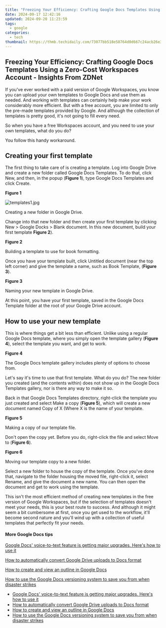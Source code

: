 ```yaml
---
title: "Freezing Your Efficiency: Crafting Google Docs Templates Using a Zero-Cost Workspaces Account - Insights From ZDNet"
date: 2024-09-17 12:42:16
updated: 2024-09-20 11:23:59
tags:
  - google
categories:
  - tech
thumbnail: https://thmb.techidaily.com/73077bb518e58764d0d667c24acb26e31ce2706dfa4d55a382cb32e354e1f132.jpg
---
```


## Freezing Your Efficiency: Crafting Google Docs Templates Using a Zero-Cost Workspaces Account - Insights From ZDNet

If you've ever worked with a paid version of Google Workspaces, you know you can upload your own templates to Google Docs and use them as needed. And working with templates can certainly help make your work considerably more efficient. But with a free account, you are limited to only the pre-made templates provided by Google. And although the collection of templates is pretty good, it's not going to fill every need.

So when you have a free Workspaces account, and you need to use your own templates, what do you do?

You follow this handy workaround.

## Creating your first template

The first thing to take care of is creating a template. Log into Google Drive and create a new folder called Google Docs Templates. To do that, click New, and then, in the popup (**Figure 1**), type Google Docs Templates and click Create.

**Figure 1**

![templates1.jpg](https://www.zdnet.com/a/img/resize/fd36236e2b7d08bb871c3a3922e58cf1d8c4d802/2022/04/28/4a9628a2-6133-4032-8a96-f7ed87acfc58/templates1.jpg?auto=webp&width=740)

Creating a new folder in Google Drive.

Change into that new folder and then create your first template by clicking New > Google Docks > Blank document. In this new document, build your first template **Figure 2**).

**Figure 2**

Building a template to use for book formatting.

Once you have your template built, click Untitled document (near the top left corner) and give the template a name, such as Book Template, (**Figure 3**).

**Figure 3**

Naming your new template in Google Drive.

At this point, you have your first template, saved in the Google Docs Template folder at the root of your Google Drive account. 

## How to use your new template

This is where things get a bit less than efficient. Unlike using a regular Google Docs template, where you simply open the template gallery (**Figure 4**), select the template you want, and get to work.

**Figure 4**

The Google Docs template gallery includes plenty of options to choose from.

Let's say it's time to use that first template. What do you do? The new folder you created (and the contents within) does not show up in the Google Docs Templates gallery, nor is there any way to make it so. 

Back in that Google Docs Templates directory, right-click the template you just created and select Make a copy (**Figure 5**), which will create a new document named Copy of X (Where X is the name of your template.

**Figure 5**

Making a copy of our template file.

Don't open the copy yet. Before you do, right-click the file and select Move to (**Figure 6**).

**Figure 6**

Moving our template copy to a new folder.

Select a new folder to house the copy of the template. Once you've done that, navigate to the folder housing the moved file, right-click it, select Rename, and give the document a new name. You can then open the document and get to work using the template.

This isn't the most efficient method of creating new templates in the free version of Google Workspaces, but if the selection of templates doesn't meet your needs, this is your best route to success. And although it might seem a bit cumbersome at first, once you get used to the workflow, it'll become second nature and you'll wind up with a collection of useful templates that perfectly fit your needs.

#### More Google Docs tips

[Google Docs' voice-to-text feature is getting major upgrades. Here's how to use it](https://www.zdnet.com/article/voice-to-text-on-google-docs-is-getting-a-major-upgrade-heres-how-to-use-it/ "Google Docs' voice-to-text feature is getting major upgrades. Here's how to use it")

[How to automatically convert Google Drive uploads to Docs format](https://www.zdnet.com/article/how-to-automatically-convert-google-drive-uploads-to-docs-format/ "How to automatically convert Google Drive uploads to Docs format")

[How to create and view an outline in Google Docs](https://www.zdnet.com/article/how-to-create-and-view-an-outline-in-google-docs/ "How to create and view an outline in Google Docs")

[How to use the Google Docs versioning system to save you from when disaster strikes](https://www.zdnet.com/article/how-to-use-the-google-docs-versioning-system-to-save-you-from-when-disaster-strikes/ "How to use the Google Docs versioning system to save you from when disaster strikes")

* [Google Docs' voice-to-text feature is getting major upgrades. Here's how to use it](https://www.zdnet.com/article/voice-to-text-on-google-docs-is-getting-a-major-upgrade-heres-how-to-use-it/ "Google Docs' voice-to-text feature is getting major upgrades. Here's how to use it")
* [How to automatically convert Google Drive uploads to Docs format](https://www.zdnet.com/article/how-to-automatically-convert-google-drive-uploads-to-docs-format/ "How to automatically convert Google Drive uploads to Docs format")
* [How to create and view an outline in Google Docs](https://www.zdnet.com/article/how-to-create-and-view-an-outline-in-google-docs/ "How to create and view an outline in Google Docs")
* [How to use the Google Docs versioning system to save you from when disaster strikes](https://www.zdnet.com/article/how-to-use-the-google-docs-versioning-system-to-save-you-from-when-disaster-strikes/ "How to use the Google Docs versioning system to save you from when disaster strikes")

<ins class="adsbygoogle"
     style="display:block"
     data-ad-format="autorelaxed"
     data-ad-client="ca-pub-7571918770474297"
     data-ad-slot="1223367746"></ins>



<ins class="adsbygoogle"
     style="display:block"
     data-ad-client="ca-pub-7571918770474297"
     data-ad-slot="8358498916"
     data-ad-format="auto"
     data-full-width-responsive="true"></ins>
